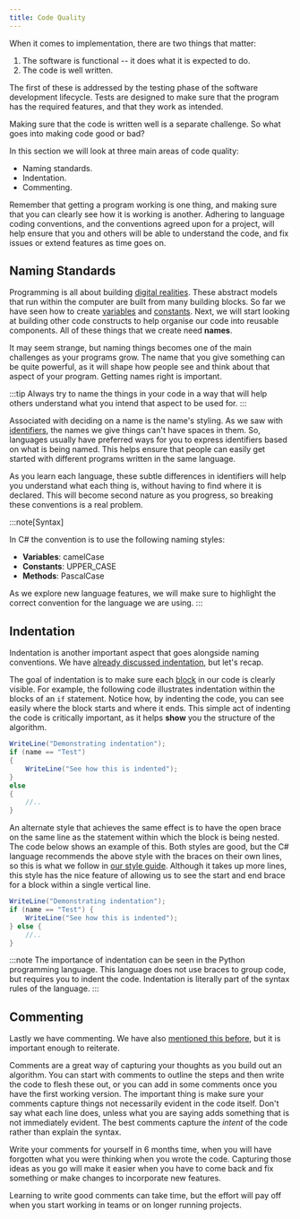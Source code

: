 ```yaml
---
title: Code Quality
---
```


When it comes to implementation, there are two things that matter:

1. The software is functional -- it does what it is expected to do.
2. The code is well written.

The first of these is addressed by the testing phase of the software development lifecycle. Tests are designed to make sure that the program has the required features, and that they work as intended.

Making sure that the code is written well is a separate challenge. So what goes into making code good or bad?

In this section we will look at three main areas of code quality:

- Naming standards.
- Indentation.
- Commenting.

Remember that getting a program working is one thing, and making sure that you can clearly see how it is working is another. Adhering to language coding conventions, and the conventions agreed upon for a project, will help ensure that you and others will be able to understand the code, and fix issues or extend features as time goes on.

## Naming Standards

Programming is all about building [digital realities](/book/part-0-getting-started/1-digital-realities/0-overview). These abstract models that run within the computer are built from many building blocks. So far we have seen how to create [variables](/book/part-1-instructions/1-sequence-and-data/1-concepts/07-variable) and [constants](/book/part-1-instructions/1-sequence-and-data/1-concepts/07-variable#constants). Next, we will start looking at building other code constructs to help organise our code into reusable components. All of these things that we create need **names**.

It may seem strange, but naming things becomes one of the main challenges as your programs grow. The name that you give something can be quite powerful, as it will shape how people see and think about that aspect of your program. Getting names right is important.

:::tip
Always try to name the things in your code in a way that will help others understand what you intend that aspect to be used for.
:::

Associated with deciding on a name is the name's styling. As we saw with [identifiers](/book/part-1-instructions/2-communicating-syntax/1-concepts/04-identifier), the names we give things can't have spaces in them. So, languages usually have preferred ways for you to express identifiers based on what is being named. This helps ensure that people can easily get started with different programs written in the same language.

As you learn each language, these subtle differences in identifiers will help you understand what each thing is, without having to find where it is declared. This will become second nature as you progress, so breaking these conventions is a real problem.

  :::note[Syntax]

In C# the convention is to use the following naming styles:

- **Variables**: camelCase
- **Constants**: UPPER_CASE
- **Methods**: PascalCase

As we explore new language features, we will make sure to highlight the correct convention for the language we are using.
:::

## Indentation

Indentation is another important aspect that goes alongside naming conventions.
We have [already discussed indentation](/book/part-1-instructions/3-control-flow/1-concepts/07-indentation), but let's recap.

The goal of indentation is to make sure each [block](/book/part-1-instructions/3-control-flow/1-concepts/02-0-compound-statement) in our code is clearly visible.
For example, the following code illustrates indentation within the blocks of an `if` statement. Notice how, by indenting the code, you can see easily where the block starts and where it ends. This simple act of indenting the code is critically important, as it helps **show** you the structure of the algorithm.

```csharp
WriteLine("Demonstrating indentation");
if (name == "Test")
{
    WriteLine("See how this is indented");
}
else
{
    //..
}
```

An alternate style that achieves the same effect is to have the open brace on the same line as the statement within which the block is being nested. The code below shows an example of this. Both styles are good, but the C# language recommends the above style with the braces on their own lines, so this is what we follow in [our style guide](/style). Although it takes up more lines, this style has the nice feature of allowing us to see the start and end brace for a block within a single vertical line.

```csharp
WriteLine("Demonstrating indentation");
if (name == "Test") {
    WriteLine("See how this is indented");
} else {
    //..
}
```

:::note
The importance of indentation can be seen in the Python programming language. This language does not use braces to group code, but requires you to indent the code. Indentation is literally part of the syntax rules of the language.
:::

## Commenting

Lastly we have commenting.
We have also [mentioned this before](/book/part-1-instructions/1-sequence-and-data/1-concepts/09-comments), but it is important enough to reiterate.

Comments are a great way of capturing your thoughts as you build out an algorithm. You can start with comments to outline the steps and then write the code to flesh these out, or you can add in some comments once you have the first working version. The important thing is make sure your comments capture things not necessarily evident in the code itself. Don't say what each line does, unless what you are saying adds something that is not immediately evident. The best comments capture the *intent* of the code rather than explain the syntax.

Write your comments for yourself in 6 months time, when you will have forgotten what you were thinking when you wrote the code. Capturing those ideas as you go will make it easier when you have to come back and fix something or make changes to incorporate new features.

Learning to write good comments can take time, but the effort will pay off when you start working in teams or on longer running projects.
